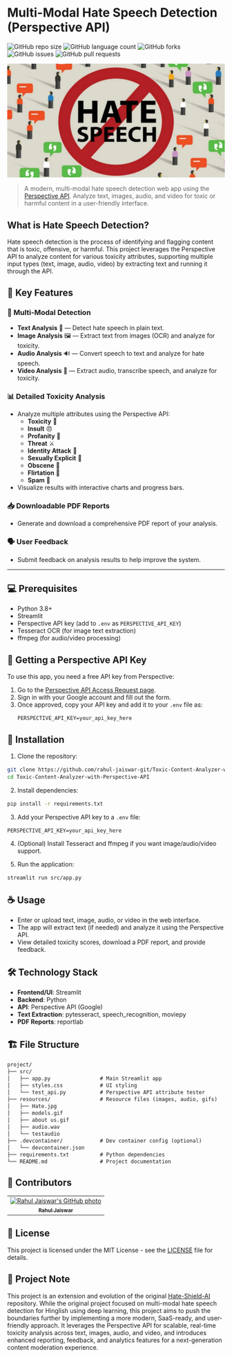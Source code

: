# Multi-Modal Hate Speech Detection (Perspective API)

![GitHub repo size](https://img.shields.io/github/repo-size/rahul-jaiswar-git/Toxic-Content-Analyzer-with-Perspective-API?style=for-the-badge)
![GitHub language count](https://img.shields.io/github/languages/count/rahul-jaiswar-git/Toxic-Content-Analyzer-with-Perspective-API?style=for-the-badge)
![GitHub forks](https://img.shields.io/github/forks/rahul-jaiswar-git/Toxic-Content-Analyzer-with-Perspective-API?style=for-the-badge)
![GitHub issues](https://img.shields.io/github/issues/rahul-jaiswar-git/Toxic-Content-Analyzer-with-Perspective-API?style=for-the-badge)
![GitHub pull requests](https://img.shields.io/github/issues-pr/rahul-jaiswar-git/Toxic-Content-Analyzer-with-Perspective-API?style=for-the-badge)

![Project Home Page](resources/Hate.jpg)

> A modern, multi-modal hate speech detection web app using the [Perspective API](https://perspectiveapi.com/). Analyze text, images, audio, and video for toxic or harmful content in a user-friendly interface.

## What is Hate Speech Detection?

Hate speech detection is the process of identifying and flagging content that is toxic, offensive, or harmful. This project leverages the Perspective API to analyze content for various toxicity attributes, supporting multiple input types (text, image, audio, video) by extracting text and running it through the API.

## 🚀 Key Features

### 🧠 Multi-Modal Detection
- **Text Analysis** 📝 — Detect hate speech in plain text.
- **Image Analysis** 🖼️ — Extract text from images (OCR) and analyze for toxicity.
- **Audio Analysis** 🔊 — Convert speech to text and analyze for hate speech.
- **Video Analysis** 🎥 — Extract audio, transcribe speech, and analyze for toxicity.

### 📊 Detailed Toxicity Analysis
- Analyze multiple attributes using the Perspective API:
  - **Toxicity** 🚫
  - **Insult** 😠
  - **Profanity** 💢
  - **Threat** ⚔️
  - **Identity Attack** 👥
  - **Sexually Explicit** 🔞
  - **Obscene** 🚯
  - **Flirtation** 💝
  - **Spam** 📧
- Visualize results with interactive charts and progress bars.

### 📥 Downloadable PDF Reports
- Generate and download a comprehensive PDF report of your analysis.

### 🗣️ User Feedback
- Submit feedback on analysis results to help improve the system.

---

## 💻 Prerequisites

- Python 3.8+
- Streamlit
- Perspective API key (add to `.env` as `PERSPECTIVE_API_KEY`)
- Tesseract OCR (for image text extraction)
- ffmpeg (for audio/video processing)

## 🔑 Getting a Perspective API Key

To use this app, you need a free API key from Perspective:

1. Go to the [Perspective API Access Request page](https://perspectiveapi.com/#/access).
2. Sign in with your Google account and fill out the form.
3. Once approved, copy your API key and add it to your `.env` file as:
   ```env
   PERSPECTIVE_API_KEY=your_api_key_here
   ```

## 🚀 Installation

1. Clone the repository:
```bash
git clone https://github.com/rahul-jaiswar-git/Toxic-Content-Analyzer-with-Perspective-API.git
cd Toxic-Content-Analyzer-with-Perspective-API
```

2. Install dependencies:
```bash
pip install -r requirements.txt
```

3. Add your Perspective API key to a `.env` file:
```env
PERSPECTIVE_API_KEY=your_api_key_here
```

4. (Optional) Install Tesseract and ffmpeg if you want image/audio/video support.

5. Run the application:
```bash
streamlit run src/app.py
```

## ☕ Usage

- Enter or upload text, image, audio, or video in the web interface.
- The app will extract text (if needed) and analyze it using the Perspective API.
- View detailed toxicity scores, download a PDF report, and provide feedback.

## 🛠️ Technology Stack

- **Frontend/UI**: Streamlit
- **Backend**: Python
- **API**: Perspective API (Google)
- **Text Extraction**: pytesseract, speech_recognition, moviepy
- **PDF Reports**: reportlab

## 🏗️ File Structure

```
project/
├── src/
│   ├── app.py                # Main Streamlit app
│   ├── styles.css            # UI styling
│   └── test_api.py           # Perspective API attribute tester
├── resources/                # Resource files (images, audio, gifs)
│   ├── Hate.jpg
│   ├── models.gif
│   ├── about us.gif
│   ├── audio.wav
│   └── testaudio
├── .devcontainer/            # Dev container config (optional)
│   └── devcontainer.json
├── requirements.txt          # Python dependencies
└── README.md                 # Project documentation
```

## 🤝 Contributors

<table>
  <tr>
    <td align="center">
      <a href="https://github.com/rahul-jaiswar-git" title="Rahul Jaiswar">
        <img src="https://avatars.githubusercontent.com/rahul-jaiswar-git" width="100px;" alt="Rahul Jaiswar's GitHub photo"/><br>
        <sub>
          <b>Rahul Jaiswar</b>
        </sub>
      </a>
    </td>
  </tr>
</table>

## 📝 License

This project is licensed under the MIT License - see the [LICENSE](LICENSE) file for details.

## 📢 Project Note

This project is an extension and evolution of the original [Hate-Shield-AI](https://github.com/rahul-jaiswar-git/Hate-Shield-AI) repository. While the original project focused on multi-modal hate speech detection for Hinglish using deep learning, this project aims to push the boundaries further by implementing a more modern, SaaS-ready, and user-friendly approach. It leverages the Perspective API for scalable, real-time toxicity analysis across text, images, audio, and video, and introduces enhanced reporting, feedback, and analytics features for a next-generation content moderation experience. 